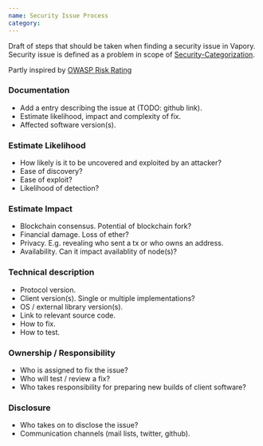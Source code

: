 ```yaml
---
name: Security Issue Process
category: 
---
```


Draft of steps that should be taken when finding a security issue in Vapory. Security issue is defined as a problem in scope of [Security-Categorization](https://github.com/vaporyco/wiki/wiki/Security-Categorization).

Partly inspired by [OWASP Risk Rating](https://www.owasp.org/index.php/OWASP_Risk_Rating_Methodology)

### Documentation

* Add a entry describing the issue at (TODO: github link).
* Estimate likelihood, impact and complexity of fix.
* Affected software version(s).

### Estimate Likelihood

* How likely is it to be uncovered and exploited by an attacker?
* Ease of discovery?
* Ease of exploit?
* Likelihood of detection?

### Estimate Impact

* Blockchain consensus. Potential of blockchain fork?
* Financial damage. Loss of ether?
* Privacy. E.g. revealing who sent a tx or who owns an address.
* Availability. Can it impact availablity of node(s)?

### Technical description

* Protocol version.
* Client version(s). Single or multiple implementations?
* OS / external library version(s).
* Link to relevant source code.
* How to fix.
* How to test.

### Ownership / Responsibility

* Who is assigned to fix the issue?
* Who will test / review a fix?
* Who takes responsibility for preparing new builds of client software?

### Disclosure

* Who takes on to disclose the issue?
* Communication channels (mail lists, twitter, github).
